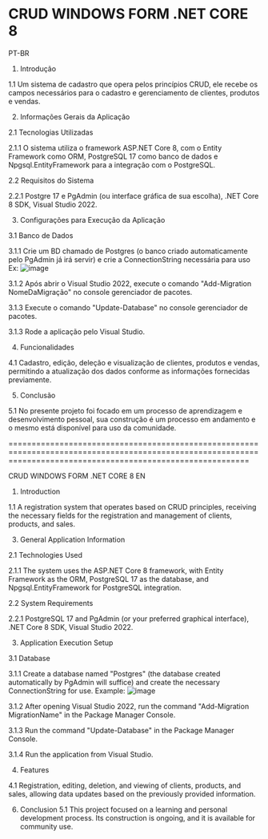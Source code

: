 # CRUD WINDOWS FORM .NET CORE 8 

PT-BR

1. Introdução

1.1  Um sistema de cadastro que opera pelos princípios CRUD, ele recebe os campos necessários para o cadastro e gerenciamento de clientes, produtos e vendas.

2. Informações Gerais da Aplicação

2.1 Tecnologias Utilizadas 

2.1.1 O sistema utiliza o framework ASP.NET Core 8, com o Entity Framework como ORM, PostgreSQL 17 como banco de dados e Npgsql.EntityFramework para a integração com o PostgreSQL.

2.2 Requisitos do Sistema

2.2.1 Postgre 17 e PgAdmin (ou interface gráfica de sua escolha), .NET Core 8 SDK, Visual Studio 2022.

3. Configurações para Execução da Aplicação

3.1 Banco de Dados

3.1.1 Crie um BD chamado de Postgres (o banco criado automaticamente pelo PgAdmin já irá servir) e crie a ConnectionString necessária para uso Ex:
![image](https://user-images.githubusercontent.com/101078851/236371514-d138c360-29b6-4c4a-b38c-ebba959d42cb.png)

3.1.2 Após abrir o Visual Studio 2022, execute o comando "Add-Migration NomeDaMigração" no console gerenciador de pacotes.

3.1.3 Execute o comando "Update-Database" no console gerenciador de pacotes.

3.1.3 Rode a aplicação pelo Visual Studio.

4. Funcionalidades
   
4.1 Cadastro, edição, deleção e visualização de clientes, produtos e vendas, permitindo a atualização dos dados conforme as informações fornecidas previamente.

5. Conclusão
   
5.1 No presente projeto foi focado em um processo de aprendizagem e desenvolvimento pessoal, sua construção é um processo em andamento e o mesmo está disponível 
para uso da comunidade.

================================================================================================================================================================

CRUD WINDOWS FORM .NET CORE 8
EN

1. Introduction
   
1.1 A registration system that operates based on CRUD principles, receiving the necessary fields for the registration and management of clients, products, and sales.

3. General Application Information

2.1 Technologies Used

2.1.1 The system uses the ASP.NET Core 8 framework, with Entity Framework as the ORM, PostgreSQL 17 as the database, and Npgsql.EntityFramework for PostgreSQL integration.

2.2 System Requirements

2.2.1 PostgreSQL 17 and PgAdmin (or your preferred graphical interface), .NET Core 8 SDK, Visual Studio 2022.

3. Application Execution Setup
   
3.1 Database

3.1.1 Create a database named "Postgres" (the database created automatically by PgAdmin will suffice) and create the necessary ConnectionString for use. Example:
![image](https://github.com/user-attachments/assets/d2885293-405c-45ea-a847-31eff0b8ce31)

3.1.2 After opening Visual Studio 2022, run the command "Add-Migration MigrationName" in the Package Manager Console.

3.1.3 Run the command "Update-Database" in the Package Manager Console.

3.1.4 Run the application from Visual Studio.

4. Features
   
4.1 Registration, editing, deletion, and viewing of clients, products, and sales, allowing data updates based on the previously provided information.

6. Conclusion
5.1 This project focused on a learning and personal development process. Its construction is ongoing, and it is available for community use.
